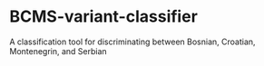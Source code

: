 # BCMS-variant-classifier
A classification tool for discriminating between Bosnian, Croatian, Montenegrin, and Serbian
